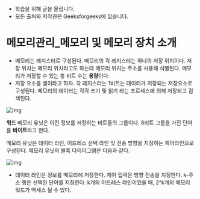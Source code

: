 - 학습을 위해 글을 올립니다.
- 모든 출처와 저작권은 Geeksforgeeks에 있습니다.

[^출처]: https://www.geeksforgeeks.org/



# 메모리관리_메모리 및 메모리 장치 소개

- 메모리는 레지스터로 구성된다. 메모리의 각 레지스터는 하나의 저장 위치이다. 저장 위치는 메모리 위치라고도 하는데 메모리 위치는 주소를 사용해 식별된다. 메모리가 저장할 수 있는 총 비트 수는 **용량**이다.
- 저장 요소를 셀이라고 하자. 각 레지스터는 1비트는 데이터가 저장되는 저장요소로 구성된다. 메모리의 데이터는 각각 쓰기 및 읽기 라는 프로세스에 의해 저장되고 검색된다.

![img](https://cdncontribute.geeksforgeeks.org/wp-content/uploads/Read-and-write.png)

**워드** 메모리 유닛은 이진 정보를 저장하는 비트들의 그룹이다.  8비트 그룹을 가진 단어를 **바이트**라고 한다.

메모리 유닛은 데이터 라인, 어드레스 선택 라인 및 전송 방향을 지정하는 제어라인으로 구성된다. 메모리 유닛의 블록 다이어그램은 다음과 같다.

![img](https://cdncontribute.geeksforgeeks.org/wp-content/uploads/memory-unit.png)

- 데이터 라인은 정보를 메모리에 저장한다. 제어 입력은 방향 전송을 지정한다. k-주소 행은 선택된 단어를 지정한다. k개의 어드레스 라인이있을 때, 2^k개의 메모리 워드가 액세스 될 수 있다.